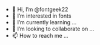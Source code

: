 - 👋 Hi, I’m @fontgeek22
- 👀 I’m interested in fonts
- 🌱 I’m currently learning ...
- 💞️ I’m looking to collaborate on ...
- 📫 How to reach me ...

<!---
fontgeek22/fontgeek22 is a ✨ special ✨ repository because its `README.md` (this file) appears on your GitHub profile.
You can click the Preview link to take a look at your changes.
--->
